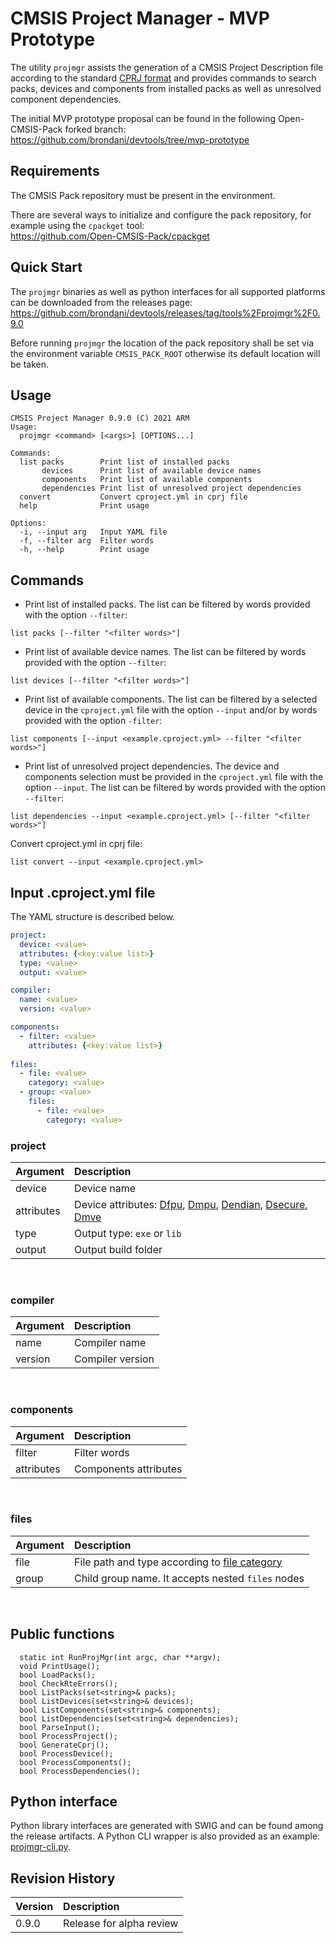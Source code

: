 # CMSIS Project Manager - MVP Prototype

The utility `projmgr` assists the generation of a CMSIS Project Description file
according to the standard
[CPRJ format](https://arm-software.github.io/CMSIS_5/Build/html/cprjFormat_pg.html)
and provides commands to search packs, devices and components from installed packs
as well as unresolved component dependencies.

The initial MVP prototype proposal can be found in the following Open-CMSIS-Pack forked branch:
<br/>
https://github.com/brondani/devtools/tree/mvp-prototype

## Requirements

The CMSIS Pack repository must be present in the environment.

There are several ways to initialize and configure the pack repository, for example using the 
`cpackget` tool:
<br/>
https://github.com/Open-CMSIS-Pack/cpackget

## Quick Start

The `projmgr` binaries as well as python interfaces for all supported platforms can be downloaded
from the releases page:
<br/>
https://github.com/brondani/devtools/releases/tag/tools%2Fprojmgr%2F0.9.0

Before running `projmgr` the location of the pack repository shall be set via the environment variable
`CMSIS_PACK_ROOT` otherwise its default location will be taken.

## Usage

```
CMSIS Project Manager 0.9.0 (C) 2021 ARM
Usage:
  projmgr <command> [<args>] [OPTIONS...]

Commands:
  list packs        Print list of installed packs
       devices      Print list of available device names
       components   Print list of available components
       dependencies Print list of unresolved project dependencies
  convert           Convert cproject.yml in cprj file
  help              Print usage

Options:
  -i, --input arg   Input YAML file
  -f, --filter arg  Filter words
  -h, --help        Print usage
```

## Commands

- Print list of installed packs. The list can be filtered by words provided with the option `--filter`:
```
list packs [--filter "<filter words>"]
```

- Print list of available device names. The list can be filtered by words provided with the option `--filter`:
```
list devices [--filter "<filter words>"]
```

- Print list of available components. The list can be filtered by a selected device in the `cproject.yml` file with the option `--input` and/or by words provided with the option `-filter`:
```
list components [--input <example.cproject.yml> --filter "<filter words>"]
```

- Print list of unresolved project dependencies. The device and components selection must be provided in the `cproject.yml` file with the option `--input`. The list can be filtered by words provided with the option `--filter`:
```
list dependencies --input <example.cproject.yml> [--filter "<filter words>"]
```

Convert cproject.yml in cprj file:
```
list convert --input <example.cproject.yml>
```


## Input .cproject.yml file

The YAML structure is described below.

``` yml
project:
  device: <value>
  attributes: {<key:value list>}
  type: <value>
  output: <value>

compiler:
  name: <value>
  version: <value>

components:
  - filter: <value>
    attributes: {<key:value list>}
    
files:
  - file: <value>
    category: <value>
  - group: <value>
    files: 
      - file: <value>
        category: <value>
```

### project
| Argument        | Description
|:----------------|:----------------------------------------
| device          | Device name
| attributes      | Device attributes: [Dfpu](https://arm-software.github.io/CMSIS_5/Build/html/cprj_types.html#DfpuEnum), [Dmpu](https://arm-software.github.io/CMSIS_5/Build/html/cprj_types.html#DmpuEnum), [Dendian](https://arm-software.github.io/CMSIS_5/Build/html/cprj_types.html#DendianEnum), [Dsecure](https://arm-software.github.io/CMSIS_5/Build/html/cprj_types.html#DsecureEnum), [Dmve](https://arm-software.github.io/CMSIS_5/Build/html/cprj_types.html#DmveEnum)
| type            | Output type: `exe` or `lib`
| output          | Output build folder
<br/>

### compiler
| Argument        | Description
|:----------------|:----------------------------------------
| name            | Compiler name
| version         | Compiler version
<br/>

### components
| Argument        | Description
|:----------------|:----------------------------------------
| filter          | Filter words
| attributes      | Components attributes
<br/>

### files
| Argument        | Description
|:----------------|:----------------------------------------
| file            | File path and type according to [file category](https://arm-software.github.io/CMSIS_5/Build/html/cprj_types.html#FileCategoryEnum)
| group           | Child group name. It accepts nested `files` nodes
<br/>

## Public functions
```
  static int RunProjMgr(int argc, char **argv);
  void PrintUsage();
  bool LoadPacks();
  bool CheckRteErrors();
  bool ListPacks(set<string>& packs);
  bool ListDevices(set<string>& devices);
  bool ListComponents(set<string>& components);
  bool ListDependencies(set<string>& dependencies);
  bool ParseInput();
  bool ProcessProject();
  bool GenerateCprj();
  bool ProcessDevice();
  bool ProcessComponents();
  bool ProcessDependencies();
```

## Python interface

Python library interfaces are generated with SWIG and can be found among the release artifacts.
A Python CLI wrapper is also provided as an example: [projmgr-cli.py](https://github.com/brondani/devtools/blob/mvp-prototype/tools/projmgr/swig/projmgr-cli.py).

## Revision History
| Version  | Description
|:---------|:----------------------------------------
| 0.9.0    | Release for alpha review
